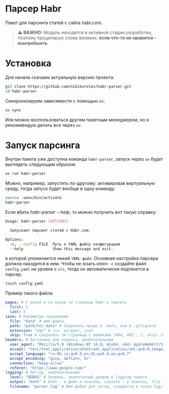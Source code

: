# Парсер Habr
Пакет для парсинга статей с сайта habr.com. 
> **⚠️ ВАЖНО:** Модуль находится в активной стадии разработки, поэтому процитирую слова великих: **если что-то не нравится - контрибьють**

# Установка

Для начала скачаем актуальную версию проекта:

```bash
git clone https://github.com/nikikorolev/habr-parser.git
cd habr-parser
```

Синхронизируем зависимости с помощью `uv`:
```bash
uv sync
```
Или можно воспользоваться другим пакетным менеджером, но я рекоммендую делать все через `uv`. 

# Запуск парсинга

Внутри пакета уже доступна команда `habr-parser`, запуск через `uv` будет выглядеть следующим образом:

```bash
uv run habr-parser
```

Можно, например, запустить по-другому: активировав виртуальную среду, тогда запуск будет вообще в одну команду:
```bash
source .venv/bin/activate
habr-parser
```

Если вбить *habr-parser --help*, то можно получить вот такую справку:
```bash
Usage: habr-parser [OPTIONS]

  Запускает парсинг статей с Habr.com.

Options:
  -c, --config FILE  Путь к YAML файлу конфигурации
  --help             Show this message and exit.
```
в которой упоминается некий `YAML-файл`. Основная настройка парсера должна находится в нем. Чтобы не юзать ключ `-c` создайте файл `config.yaml` на уровне с `src`, тогда он автоматически подтянется в парсер.
```bash
touch config.yaml
```
Пример такого файла:

```yaml
pages: # С какой и по какую id страницы habr'a парсить
  first: 1
  last: 5
save: # Параметры сохранения
  file: "data" # имя файла
  path: "path/to/.data" # Сохранять лучше в .data, она в .gitignore
  extension: "csv" # csv, parquet, json
  skip: True # Сохранять ли страницы с ошибками (404, 403...), skip: true не сохраняет
headers: # Заголовки для запроса, необязательный
  user_agent: "Mozilla/5.0 (Windows NT 10.0; Win64; x64) AppleWebKit/537.36 (KHTML, like Gecko) Chrome/117.0.0.0 Safari/537.36"
  accept: "text/html,application/xhtml+xml,application/xml;q=0.9,image/webp,image/apng,*/*;q=0.8"
  accept_language: "ru-RU,ru;q=0.9,en-US;q=0.8,en;q=0.7"
  accept_encoding: "gzip, deflate, br"
  connection: "keep-alive"
  referer: "https://www.google.com/"
logging: # Логгер, необязательный
  level: "DEBUG" # Уровень, аналогичный уровню в logging пакете
  output: "both" # both - в файл и консоль, console - в консоль, file - в файл
  filename: "parser.log" # Имя файла для логов, создается в папке log/ автоматом
```